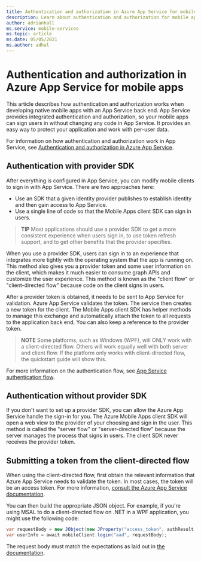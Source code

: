 ```yaml
---
title: Authentication and authorization in Azure App Service for mobile apps
description: Learn about authentication and authorization for mobile apps with Azure App Service.
author: adrianhall
ms.service: mobile-services
ms.topic: article
ms.date: 05/05/2021
ms.author: adhal
---
```


# Authentication and authorization in Azure App Service for mobile apps

This article describes how authentication and authorization works when developing native mobile apps with an App Service back end. App Service provides integrated authentication and authorization, so your mobile apps can sign users in without changing any code in App Service. It provides an easy way to protect your application and work with per-user data.

For information on how authentication and authorization work in App Service, see [Authentication and authorization in Azure App Service](https://docs.microsoft.com/azure/app-service/overview-authentication-authorization).

## Authentication with provider SDK

After everything is configured in App Service, you can modify mobile clients to sign in with App Service. There are two approaches here:

* Use an SDK that a given identity provider publishes to establish identity and then gain access to App Service.
* Use a single line of code so that the Mobile Apps client SDK can sign in users.

> **TIP**
> Most applications should use a provider SDK to get a more consistent experience when users sign in, to use token refresh support, and to get other benefits that the provider specifies.

When you use a provider SDK, users can sign in to an experience that integrates more tightly with the operating system that the app is running on. This method also gives you a provider token and some user information on the client, which makes it much easier to consume graph APIs and customize the user experience. This method is known as the "client flow" or "client-directed flow" because code on the client signs in users.

After a provider token is obtained, it needs to be sent to App Service for validation. Azure App Service validates the token. The service then creates a new token for the client. The Mobile Apps client SDK has helper methods to manage this exchange and automatically attach the token to all requests to the application back end. You can also keep a reference to the provider token.

> **NOTE**
> Some platforms, such as Windows (WPF), will ONLY work with a client-directed flow.  Others will work equally well with both server and client flow.  If the platform only works with client-directed flow, the quickstart guide will show this.

For more information on the authentication flow, see [App Service authentication flow](https://docs.microsoft.com/azure/app-service/overview-authentication-authorization#authentication-flow).

## Authentication without provider SDK

If you don't want to set up a provider SDK, you can allow the Azure App Service handle the sign-in for you. The Azure Mobile Apps client SDK will open a web view to the provider of your choosing and sign in the user. This method is called the "server flow" or "server-directed flow" because the server manages the process that signs in users. The client SDK never receives the provider token.

## Submitting a token from the client-directed flow

When using the client-directed flow, first obtain the relevant information that Azure App Service needs to validate the token.  In most cases, the token will be an access token.  For more information, [consult the Azure App Service documentation](https://docs.microsoft.com/azure/app-service/app-service-authentication-how-to#validate-tokens-from-providers).

You can then build the appropriate JSON object.  For example, if you're using MSAL to do a client-directed flow on .NET in a WPF application, you might use the following code:

``` csharp
var requestBody = new JObject(new JProperty("access_token", authResult.AccessToken));
var userInfo = await mobileClient.login("aad", requestBody);
```

The request body must match the expectations as laid out in [the documentation](https://docs.microsoft.com/azure/app-service/app-service-authentication-how-to#validate-tokens-from-providers).
